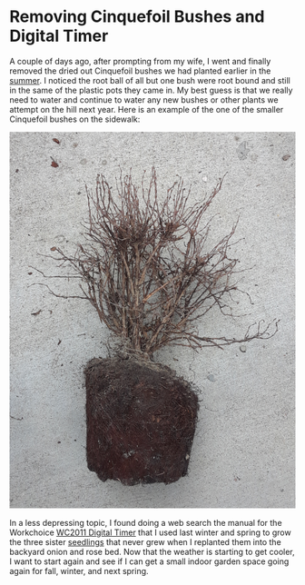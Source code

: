 # Removing Cinquefoil Bushes and Digital Timer
A couple of days ago, after prompting from my wife, I went and finally 
removed the dried out Cinquefoil bushes we had planted earlier in the 
[summer](#2019/08-04). I noticed the root ball of all but one bush were
root bound and still in the same of the plastic pots they came in. My 
best guess is that we really need to water and continue to water any
new bushes or other plants we attempt on the hill next year. Here is an
example of the one of the smaller Cinquefoil bushes on the sidewalk:

![Dead Cinquefoil](img/20190910_dead-cinquefoil.png)

In a less depressing topic, I found doing a web search the manual for 
the Workchoice [WC2011 Digital Timer](img/workchoice-wc2011-manual.pdf) 
that I used last winter and spring to grow the
three sister [seedlings](#2019/05-03) that never grew when I replanted
them into the backyard onion and rose bed. Now that the weather is 
starting to get cooler, I want to start again and see if I can get a
small indoor garden space going again for fall, winter, and next 
spring. 
